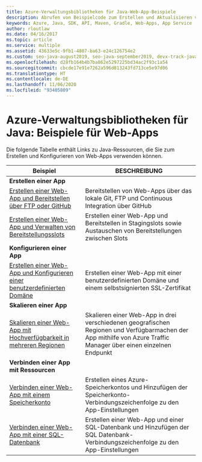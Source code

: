 ```yaml
---
title: Azure-Verwaltungsbibliotheken für Java-Web-App-Beispiele
description: Abrufen von Beispielcode zum Erstellen und Aktualisieren von in App Service gehosteten Azure-Web-Apps mit den Azure-Verwaltungsbibliotheken für Java
keywords: Azure, Java, SDK, API, Maven, Gradle, Web-Apps, App Service
author: rloutlaw
ms.date: 04/16/2017
ms.topic: article
ms.service: multiple
ms.assetid: 43633e5c-9fb1-4807-ba63-e24c126754e2
ms.custom: seo-java-august2019, seo-java-september2019, devx-track-java
ms.openlocfilehash: d28fb164b4b7ba862e5297225bd34ac2f93c1a54
ms.sourcegitcommit: cbcde17e91e7262a596d813243fd713ce5e97d06
ms.translationtype: HT
ms.contentlocale: de-DE
ms.lasthandoff: 11/06/2020
ms.locfileid: "93405809"
---
```

# <a name="azure-management-libraries-for-java---web-app-samples"></a>Azure-Verwaltungsbibliotheken für Java: Beispiele für Web-Apps 

Die folgende Tabelle enthält Links zu Java-Ressourcen, die Sie zum Erstellen und Konfigurieren von Web-Apps verwenden können.

| Beispiel | BESCHREIBUNG |
|---|---|
| **Erstellen einer App** ||
| [Erstellen einer Web-App und Bereitstellen über FTP oder GitHub][1] | Bereitstellen von Web-Apps über das lokale Git, FTP und Continuous Integration über GitHub |
| [Erstellen einer Web-App und Verwalten von Bereitstellungsslots][2] | Erstellen einer Web-App und Bereitstellen in Stagingslots sowie Austauschen von Bereitstellungen zwischen Slots |
| **Konfigurieren einer App** ||
| [Erstellen einer Web-App und Konfigurieren einer benutzerdefinierten Domäne][3] | Erstellen einer Web-App mit einer benutzerdefinierten Domäne und einem selbstsignierten SSL-Zertifikat |
| **Skalieren einer App** ||
| [Skalieren einer Web-App mit Hochverfügbarkeit in mehreren Regionen][4] | Skalieren einer Web-App in drei verschiedenen geografischen Regionen und Verfügbarmachen der App mithilfe von Azure Traffic Manager über einen einzelnen Endpunkt | 
| **Verbinden einer App mit Ressourcen** ||
| [Verbinden einer Web-App mit einem Speicherkonto][5] | Erstellen eines Azure-Speicherkontos und Hinzufügen der Speicherkonto-Verbindungszeichenfolge zu den App-Einstellungen |
| [Verbinden einer Web-App mit einer SQL-Datenbank][6] | Erstellen einer Web-App und einer SQL-Datenbank und Hinzufügen der SQL Datenbank-Verbindungszeichenfolge zu den App-Einstellungen |

[1]: ./index.yml
[2]: https://github.com/Azure-Samples/app-service-java-manage-staging-and-production-slots-for-web-apps/
[3]: https://github.com/Azure-Samples/app-service-java-manage-web-apps-with-custom-domains/
[4]: https://github.com/Azure-Samples/app-service-java-scale-web-apps-on-linux
[5]: https://github.com/Azure-Samples/app-service-java-manage-storage-connections-for-web-apps/
[6]: https://github.com/Azure-Samples/app-service-java-manage-data-connections-for-web-apps/